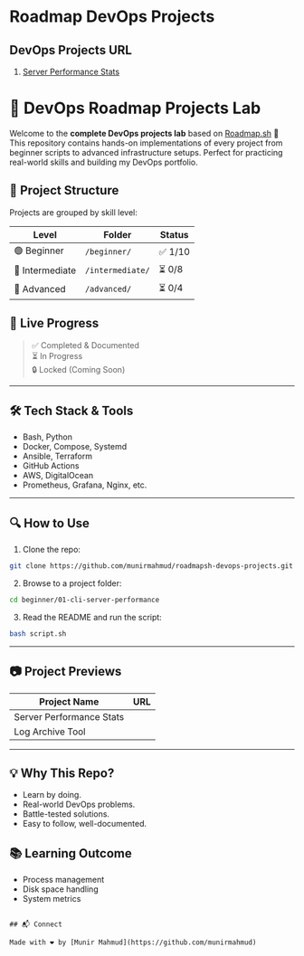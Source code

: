 # Roadmap DevOps Projects




## DevOps Projects URL

1. [Server Performance Stats](https://github.com/munirmahmud/roadmapsh-devops-projects/tree/main/01-beginner/01-server-performance-stats)


# 🚀 DevOps Roadmap Projects Lab

Welcome to the **complete DevOps projects lab** based on [Roadmap.sh](https://roadmap.sh/devops/projects) 🚀  
This repository contains hands-on implementations of every project from beginner scripts to advanced infrastructure setups. Perfect for practicing real-world skills and building my DevOps portfolio.

## 📁 Project Structure

Projects are grouped by skill level:

| Level       | Folder        | Status  |
|-------------|---------------|---------|
| 🟢 Beginner | `/beginner/`  | ✅ 1/10 |
| 🔵 Intermediate | `/intermediate/` | ⏳ 0/8 |
| 🔴 Advanced | `/advanced/`  | ⏳ 0/4 |

## 📌 Live Progress

> ✅ Completed & Documented  
> ⏳ In Progress  
> 🔒 Locked (Coming Soon)

---

## 🛠️ Tech Stack & Tools
- Bash, Python
- Docker, Compose, Systemd
- Ansible, Terraform
- GitHub Actions
- AWS, DigitalOcean
- Prometheus, Grafana, Nginx, etc.

---

## 🔍 How to Use
1. Clone the repo:
```bash
git clone https://github.com/munirmahmud/roadmapsh-devops-projects.git
```

2. Browse to a project folder:

```bash
cd beginner/01-cli-server-performance
```

3. Read the README and run the script:

```bash
bash script.sh
```

---

## 📷 Project Previews

| Project Name             |  URL                                          |
| ------------------------ | ---------------------------- |
| Server Performance Stats | [](https://roadmap.sh/projects/server-stats)  |
| Log Archive Tool         | [](https://roadmap.sh/projects/server-stats)  |


---

## 💡 Why This Repo?

* Learn by doing.
* Real-world DevOps problems.
* Battle-tested solutions.
* Easy to follow, well-documented.

## 📚 Learning Outcome

* Process management
* Disk space handling
* System metrics

```

## 📬 Connect

Made with ❤️ by [Munir Mahmud](https://github.com/munirmahmud)